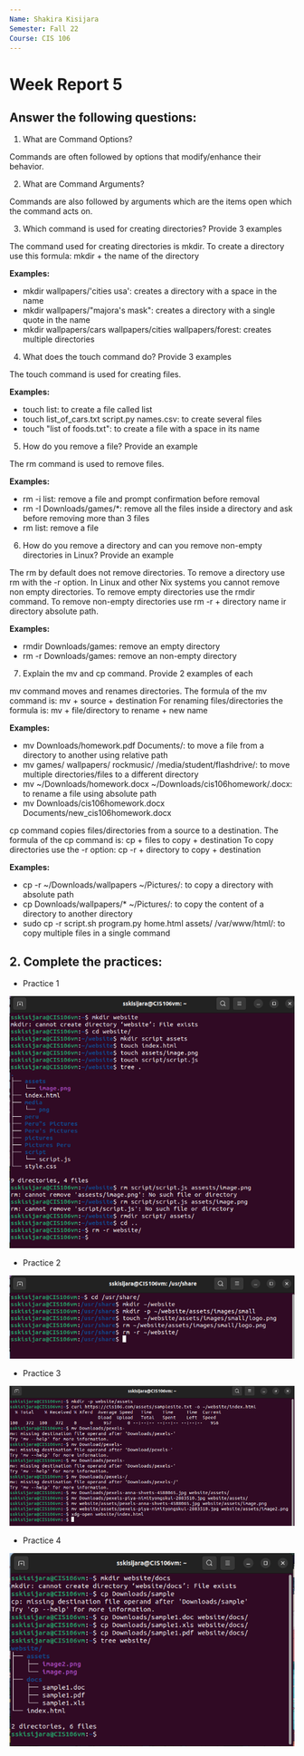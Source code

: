 ```yaml
---
Name: Shakira Kisijara
Semester: Fall 22
Course: CIS 106
---
```


# Week Report 5 

## Answer the following questions:

1. What are Command Options?

Commands are often followed by options that modify/enhance their behavior.

2. What are Command Arguments?

Commands are also followed by arguments which are the items open which the command acts on.

3. Which command is used for creating directories? Provide 3 examples

The command used for creating directories is mkdir. To create a directory use this formula: mkdir + the name of the directory 

**Examples:**
* mkdir wallpapers/'cities usa': creates a directory with a space in the name
* mkdir wallpapers/"majora's mask": creates a directory with a single quote in the name
* mkdir wallpapers/cars wallpapers/cities wallpapers/forest: creates multiple directories

4. What does the touch command do? Provide 3 examples
  
The touch command is used for creating files. 

**Examples:**
* touch list: to create a file called list
* touch list_of_cars.txt script.py names.csv: to create several files
* touch "list of foods.txt": to create a file with a space in its name

5. How do you remove a file? Provide an example

The rm command is used to remove files. 

**Examples:**
* rm -i list: remove a file and prompt confirmation before removal 
* rm -I Downloads/games/*: remove all the files inside a directory and ask before removing more than 3 files
* rm list: remove a file


6. How do you remove a directory and can you remove non-empty directories in Linux? Provide an example

The rm by default does not remove directories. To remove a directory use rm with the -r option. In Linux and other Nix systems you cannot remove non empty directories. To remove empty directories use the rmdir command. To remove non-empty directories use rm -r + directory name ir directory absolute path.  

**Examples:**
* rmdir Downloads/games: remove an empty directory
* rm -r Downloads/games: remove an non-empty directory

7. Explain the mv and cp command. Provide 2 examples of each

mv command moves and renames directories. 
The formula of the mv command is: mv + source + destination
For renaming files/directories the formula is: mv + file/directory to rename + new name

**Examples:**
* mv Downloads/homework.pdf Documents/: to move a file from a directory to another using relative path
* mv games/ wallpapers/ rockmusic/ /media/student/flashdrive/: to move multiple directories/files to a different directory
* mv ~/Downloads/homework.docx ~/Downloads/cis106homework/.docx: to rename a file using absolute path
* mv Downloads/cis106homework.docx Documents/new_cis106homework.docx

cp command copies files/directories from a source to a destination. 
The formula of the cp command is: cp + files to copy + destination
To copy directories use the -r option: cp -r + directory to copy + destination 

**Examples:**
* cp -r ~/Downloads/wallpapers ~/Pictures/: to copy a directory with absolute path
* cp Downloads/wallpapers/* ~/Pictures/: to copy the content of a directory to another directory
* sudo cp -r script.sh program.py home.html assets/ /var/www/html/: to copy multiple files in a single command


## 2. Complete the practices:

* Practice 1
  
![practice1](practice1.png)
  
* Practice 2

![practice2](practice2.png)

* Practice 3
  
![practice3](practice3.png)
  
* Practice 4
  
![practice4](practice4.png)
